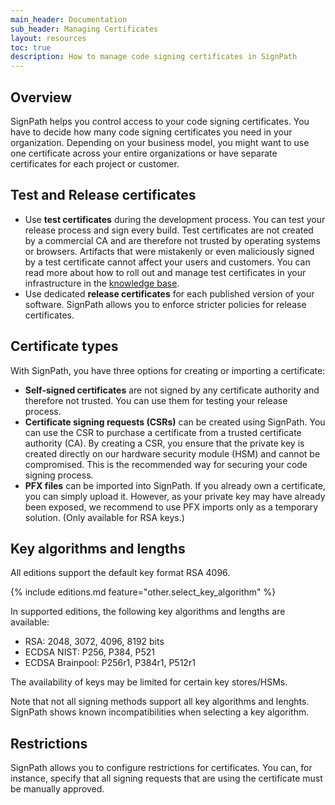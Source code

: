 ```yaml
---
main_header: Documentation
sub_header: Managing Certificates
layout: resources
toc: true
description: How to manage code signing certificates in SignPath
---
```


## Overview

SignPath helps you control access to your code signing certificates. You have to decide how many code signing certificates you need in your organization. Depending on your business model, you might want to use one certificate across your entire organizations or have separate certificates for each project or customer.

## Test and Release certificates

* Use **test certificates** during the development process. You can test your release process and sign every build. Test certificates are not created by a commercial CA and are therefore not trusted by operating systems or browsers. Artifacts that were mistakenly or even maliciously signed by a test certificate cannot affect your users and customers. You can read more about how to roll out and manage test certificates in your infrastructure in the [knowledge base](/code-signing/test-certificates).
* Use dedicated **release certificates** for each published version of your software. SignPath allows you to enforce stricter policies for release certificates.

## Certificate types

With SignPath, you have three options for creating or importing a certificate:

* **Self-signed certificates** are not signed by any certificate authority and therefore not trusted. You can use them for testing your release process.
* **Certificate signing requests (CSRs)** can be created using SignPath. You can use the CSR to purchase a certificate from a trusted certificate authority (CA). By creating a CSR, you ensure that the private key is created directly on our hardware security module (HSM) and cannot be compromised. This is the recommended way for securing your code signing process.
* **PFX files** can be imported into SignPath. If you already own a certificate, you can simply upload it. However, as your private key may have already been exposed, we recommend to use PFX imports only as a temporary solution. (Only available for RSA keys.)

## Key algorithms and lengths

All editions support the default key format RSA 4096.

{% include editions.md feature="other.select_key_algorithm" %}

In supported editions, the following key algorithms and lengths are available:

* RSA: 2048, 3072, 4096, 8192 bits
* ECDSA NIST: P256, P384, P521
* ECDSA Brainpool: P256r1, P384r1, P512r1

The availability of keys may be limited for certain key stores/HSMs.

Note that not all signing methods support all key algorithms and lenghts. SignPath shows known incompatibilities when selecting a key algorithm.

## Restrictions

SignPath allows you to configure restrictions for certificates. You can, for instance, specify that all signing requests that are using the certificate must be manually approved.
